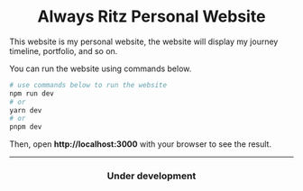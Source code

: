 <h1 align="center">Always Ritz Personal Website</h1>

This website is my personal website, the website will display my journey timeline, portfolio, and so on.

You can run the website using commands below.

```bash
# use commands below to run the website
npm run dev
# or
yarn dev
# or
pnpm dev
```

Then, open **http://localhost:3000** with your browser to see the result.

---
<h3 align="center">Under development</h3>
